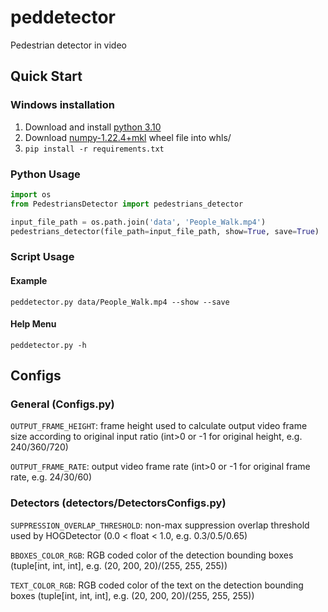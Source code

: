 # peddetector
Pedestrian detector in video

## Quick Start
### Windows installation
1. Download and install [python 3.10](https://www.python.org/ftp/python/3.10.5/python-3.10.5-amd64.exe)
2. Download [numpy-1.22.4+mkl](https://www.lfd.uci.edu/~gohlke/pythonlibs/#_numpy) wheel file into whls/
3. `pip install -r requirements.txt`

### Python Usage
```python
import os
from PedestriansDetector import pedestrians_detector

input_file_path = os.path.join('data', 'People_Walk.mp4')
pedestrians_detector(file_path=input_file_path, show=True, save=True)
```

### Script Usage
#### Example
`peddetector.py data/People_Walk.mp4 --show --save`

#### Help Menu
`peddetector.py -h`

## Configs
### General (Configs.py)
`OUTPUT_FRAME_HEIGHT`: frame height used to calculate output video frame size according to original input ratio (int>0 or -1 for original height, e.g. 240/360/720)

`OUTPUT_FRAME_RATE`: output video frame rate (int>0 or -1 for original frame rate, e.g. 24/30/60)
### Detectors (detectors/DetectorsConfigs.py)
`SUPPRESSION_OVERLAP_THRESHOLD`: non-max suppression overlap threshold used by HOGDetector (0.0 < float < 1.0, e.g. 0.3/0.5/0.65)

`BBOXES_COLOR_RGB`: RGB coded color of the detection bounding boxes (tuple[int, int, int], e.g. (20, 200, 20)/(255, 255, 255))

`TEXT_COLOR_RGB`: RGB coded color of the text on the detection bounding boxes (tuple[int, int, int], e.g. (20, 200, 20)/(255, 255, 255))